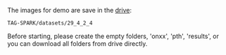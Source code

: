 The images for demo are save in the [drive](https://drive.google.com/drive/folders/1-f3TDycAgjHYhIojLQrKLHLZerYAkT7E?usp=drive_link):
```
TAG-SPARK/datasets/29_4_2_4
```
Before starting, please create the empty folders, 'onxx', 'pth', 'results', or you can download all folders from drive directly.

